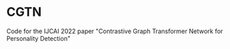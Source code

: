 # CGTN
Code for the IJCAI 2022 paper "Contrastive Graph Transformer Network for Personality Detection"
